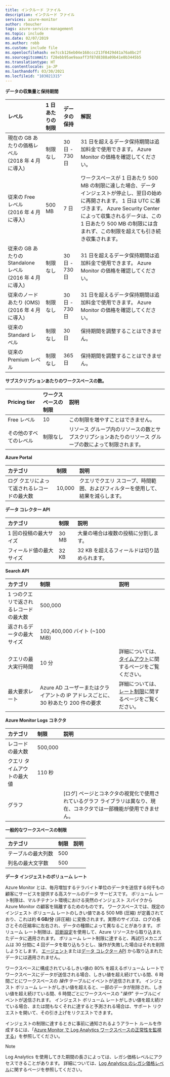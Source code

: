 ```yaml
---
title: インクルード ファイル
description: インクルード ファイル
services: azure-monitor
author: rboucher
tags: azure-service-management
ms.topic: include
ms.date: 02/07/2019
ms.author: robb
ms.custom: include file
ms.openlocfilehash: ee7ccb126eb04e168ccc213f0429d41a76a8bc2f
ms.sourcegitcommit: f28ebb95ae9aaaff3f87d8388a09b41e0b3445b5
ms.translationtype: HT
ms.contentlocale: ja-JP
ms.lasthandoff: 03/30/2021
ms.locfileid: "103021315"
---
```

**データの収集量と保持期間** 

| レベル | 1 日あたりの制限 | データの保持 | 解説 |
|:---|:---|:---|:---|
| 現在の GB あたりの価格レベル<br>(2018 年 4 月に導入) | 制限なし | 30 日 - 730 日 | 31 日を超えるデータ保持期間は追加料金で使用できます。 Azure Monitor の価格を確認してください。 |
| 従来の Free レベル<br>(2016 年 4 月に導入) | 500 MB | 7 日 | ワークスペースが 1 日あたり 500 MB の制限に達した場合、データ インジェストが停止し、翌日の始めに再開されます。 1 日は UTC に基づきます。 Azure Security Center によって収集されるデータは、この 1 日あたり 500 MB の制限には含まれず、この制限を超えても引き続き収集されます。  |
| 従来の GB あたりの Standalone レベル<br>(2016 年 4 月に導入) | 制限なし | 30 日 - 730 日 | 31 日を超えるデータ保持期間は追加料金で使用できます。 Azure Monitor の価格を確認してください。 |
| 従来のノードあたり (OMS)<br>(2016 年 4 月に導入) | 制限なし | 30 日 - 730 日 | 31 日を超えるデータ保持期間は追加料金で使用できます。 Azure Monitor の価格を確認してください。 |
| 従来の Standard レベル | 制限なし | 30 日  | 保持期間を調整することはできません。 |
| 従来の Premium レベル | 制限なし | 365 日  | 保持期間を調整することはできません。 |

**サブスクリプションあたりのワークスペースの数。**

| Pricing tier    | ワークスペースの制限 | 説明
|:---|:---|:---|
| Free レベル  | 10 | この制限を増やすことはできません。 |
| その他のすべてのレベル | 制限なし | リソース グループ内のリソースの数とサブスクリプションあたりのリソース グループの数によって制限されます。 |

**Azure Portal**

| カテゴリ | 制限 | 説明 |
|:---|:---|:---|
| ログ クエリによって返されるレコードの最大数 | 10,000 | クエリでクエリ スコープ、時間範囲、およびフィルターを使用して、結果を減らします。 |


**データ コレクター API**

| カテゴリ | 制限 | 説明 |
|:---|:---|:---|
| 1 回の投稿の最大サイズ | 30 MB | 大量の場合は複数の投稿に分割します。 |
| フィールド値の最大サイズ  | 32 KB | 32 KB を超えるフィールドは切り詰められます。 |

**Search API**

| カテゴリ | 制限 | 説明 |
|:---|:---|:---|
| 1 つのクエリで返されるレコードの最大数 | 500,000 | |
| 返されるデータの最大サイズ | 102,400,000 バイト (~100 MiB)| |
| クエリの最大実行時間 | 10 分 | 詳細については、[タイムアウト](https://dev.loganalytics.io/documentation/Using-the-API/Timeouts)に関するページをご覧ください。  |
| 最大要求レート | Azure AD ユーザーまたはクライアントの IP アドレスごとに、30 秒あたり 200 件の要求 | 詳細については、[レート制限](https://dev.loganalytics.io/documentation/Using-the-API/Limits)に関するページをご覧ください。 |

**Azure Monitor Logs コネクタ**

| カテゴリ | 制限 | 説明 |
|:---|:---|:---|
| レコードの最大数 | 500,000 | |
| クエリ タイムアウトの最大値 | 110 秒 | |
| グラフ | | [ログ] ページとコネクタの視覚化で使用されているグラフ ライブラリは異なり、現在、コネクタでは一部機能が使用できません。 |

**一般的なワークスペースの制限**

| カテゴリ | 制限 | 説明 |
|:---|:---|:---|
| テーブルの最大列数         | 500 | |
| 列名の最大文字数 | 500 | |

**<a name="data-ingestion-volume-rate">データ インジェストのボリューム レート</a>**

Azure Monitor とは、毎月増加するテラバイト単位のデータを送信する何千もの顧客にサービスを提供する高スケールのデータ サービスです。 ボリューム レート制限は、マルチテナント環境における突然のインジェスト スパイクから Azure Monitor の顧客を隔離するためのものです。 ワークスペースでは、既定のインジェスト ボリューム レートのしきい値である 500 MB (圧縮) が定義されており、これは約 **6 GB/分** (非圧縮) に変換されます。実際のサイズは、ログの長さとその圧縮率に左右され、データの種類によって異なることがあります。 ボリューム レート制限は、[診断設定](../articles/azure-monitor/essentials/diagnostic-settings.md)を使用して、Azure リソースから取り込まれたデータに適用されます。 ボリューム レート制限に達すると、再試行メカニズムは 30 分間に 4 回データを取り込もうとし、操作が失敗した場合はそれを削除しようとします。 [エージェント](../articles/azure-monitor/agents/agents-overview.md)または[データ コレクター API](../articles/azure-monitor/logs/data-collector-api.md) から取り込まれたデータには適用されません。

ワークスペースに構成されているしきい値の 80% を超えるボリューム レートでワークスペースにデータが送信される場合、しきい値を超え続けている間、6 時間ごとにワークスペースの *操作* テーブルにイベントが送信されます。 インジェスト ボリューム レートがしきい値を超えると、一部のデータが削除され、しきい値を超え続けている間、6 時間ごとにワークスペースの "*操作*" テーブルにイベントが送信されます。 インジェスト ボリューム レートがしきい値を超え続けている場合、または間もなくそれに達すると予測される場合は、サポート リクエストを開いて、その引き上げをリクエストできます。 

インジェストの制限に達するときに事前に通知されるようアラート ルールを作成するには、「[Azure Monitor で Log Analytics ワークスペースの正常性を監視する](../articles/azure-monitor/logs/monitor-workspace.md)」を参照してください。

>[!NOTE]
>Log Analytics を使用してきた期間の長さによっては、レガシ価格レベルにアクセスできることがあります。 詳細については、[Log Analytics のレガシ価格レベル](../articles/azure-monitor/logs/manage-cost-storage.md#legacy-pricing-tiers)に関するページを参照してください。
